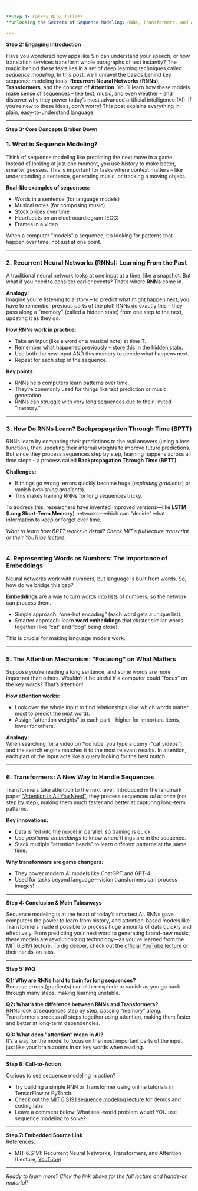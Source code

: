 ```yaml
---

**Step 1: Catchy Blog Title**  
**Unlocking the Secrets of Sequence Modeling: RNNs, Transformers, and Attention Explained Simply**

---
```


**Step 2: Engaging Introduction**

Have you wondered how apps like Siri can understand your speech, or how translation services transform whole paragraphs of text instantly? The magic behind these feats lies in a set of deep learning techniques called *sequence modeling*. In this post, we’ll unravel the basics behind key sequence modeling tools: **Recurrent Neural Networks (RNNs)**, **Transformers**, and the concept of **Attention**. You’ll learn how these models make sense of sequences – like text, music, and even weather – and discover why they power today’s most advanced artificial intelligence (AI). If you’re new to these ideas, don't worry! This post explains everything in plain, easy-to-understand language.

---

**Step 3: Core Concepts Broken Down**

### 1. What is Sequence Modeling?

Think of sequence modeling like predicting the next move in a game. Instead of looking at just one moment, you use *history* to make better, smarter guesses. This is important for tasks where context matters – like understanding a sentence, generating music, or tracking a moving object.

**Real-life examples of sequences:**
- Words in a sentence (for language models)
- Musical notes (for composing music)
- Stock prices over time
- Heartbeats on an electrocardiogram (ECG)
- Frames in a video

When a computer "models" a sequence, it’s looking for patterns that happen over time, not just at one point.

---

### 2. Recurrent Neural Networks (RNNs): Learning From the Past

A traditional neural network looks at one input at a time, like a snapshot. But what if you need to consider earlier events? That’s where **RNNs** come in.

**Analogy:**  
Imagine you're listening to a story – to predict what might happen next, you have to remember previous parts of the plot! RNNs do exactly this – they pass along a "memory" (called a hidden state) from one step to the next, updating it as they go.

**How RNNs work in practice:**
- Take an input (like a word or a musical note) at time T.
- Remember what happened previously – store this in the hidden state.
- Use both the new input AND this memory to decide what happens next.
- Repeat for each step in the sequence.

**Key points:**
- RNNs help computers learn patterns over time.
- They’re commonly used for things like text prediction or music generation.
- RNNs can struggle with very long sequences due to their limited “memory.”

---

### 3. How Do RNNs Learn? Backpropagation Through Time (BPTT)

RNNs learn by comparing their predictions to the real answers (using a *loss* function), then updating their internal weights to improve future predictions. But since they process sequences step by step, learning happens across all time steps – a process called **Backpropagation Through Time (BPTT)**.

**Challenges:**
- If things go wrong, errors quickly become huge (*exploding gradients*) or vanish (*vanishing gradients*).
- This makes training RNNs for long sequences tricky.

To address this, researchers have invented improved versions—like **LSTM (Long Short-Term Memory)** networks—which can "decide" what information to keep or forget over time.

*Want to learn how BPTT works in detail? Check MIT’s full lecture transcript or their [YouTube lecture](https://www.youtube.com/watch?v=GvezxUdLrEk).*

---

### 4. Representing Words as Numbers: The Importance of Embeddings

Neural networks work with numbers, but language is built from words. So, how do we bridge this gap?

**Embeddings** are a way to turn words into lists of numbers, so the network can process them.  
- Simple approach: “one-hot encoding” (each word gets a unique list).
- Smarter approach: learn **word embeddings** that cluster similar words together (like “cat” and “dog” being close).

This is crucial for making language models work.

---

### 5. The Attention Mechanism: "Focusing" on What Matters

Suppose you’re reading a long sentence, and some words are more important than others. Wouldn’t it be useful if a computer could “focus” on the key words? That’s attention!

**How attention works:**
- Look over the whole input to find relationships (like which words matter most to predict the next word).
- Assign “attention weights” to each part – higher for important items, lower for others.

**Analogy:**  
When searching for a video on YouTube, you type a query (“cat videos”), and the search engine matches it to the most relevant results. In attention, each part of the input acts like a query looking for the best match.

---

### 6. Transformers: A New Way to Handle Sequences

Transformers take attention to the next level. Introduced in the landmark paper ["Attention Is All You Need"](https://arxiv.org/abs/1706.03762), they process sequences *all at once* (not step by step), making them much faster and better at capturing long-term patterns.

**Key innovations:**
- Data is fed into the model in parallel, so training is quick.
- Use *positional embeddings* to know where things are in the sequence.
- Stack multiple “attention heads” to learn different patterns at the same time.

**Why transformers are game changers:**
- They power modern AI models like ChatGPT and GPT-4.
- Used for tasks beyond language—vision transformers can process images!

---

**Step 4: Conclusion & Main Takeaways**

Sequence modeling is at the heart of today’s smartest AI. RNNs gave computers the power to learn from history, and attention-based models like Transformers made it possible to process huge amounts of data quickly and effectively. From predicting your next word to generating brand-new music, these models are revolutionizing technology—as you’ve learned from the MIT 6.S191 lecture. To dig deeper, check out the [official YouTube lecture](https://www.youtube.com/watch?v=GvezxUdLrEk) or their hands-on labs.

---

**Step 5: FAQ**

**Q1: Why are RNNs hard to train for long sequences?**  
Because errors (gradients) can either explode or vanish as you go back through many steps, making learning unstable.

**Q2: What’s the difference between RNNs and Transformers?**  
RNNs look at sequences step by step, passing “memory” along. Transformers process all steps together using attention, making them faster and better at long-term dependencies.

**Q3: What does “attention” mean in AI?**  
It’s a way for the model to focus on the most important parts of the input, just like your brain zooms in on key words when reading.

---

**Step 6: Call-to-Action**

Curious to see sequence modeling in action?  
- Try building a simple RNN or Transformer using online tutorials in TensorFlow or PyTorch.
- Check out the [MIT 6.S191 sequence modeling lecture](https://www.youtube.com/watch?v=GvezxUdLrEk) for demos and coding labs.
- Leave a comment below: What real-world problem would YOU use sequence modeling to solve?

---

**Step 7: Embedded Source Link**  
References:  
- MIT 6.S191: Recurrent Neural Networks, Transformers, and Attention (Lecture, [YouTube](https://www.youtube.com/watch?v=GvezxUdLrEk))

---

*Ready to learn more? Click the link above for the full lecture and hands-on material!*